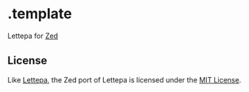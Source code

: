 # .template

Lettepa for [Zed]

[Zed]: https://github.com/zed-industries/zed

## License

Like [Lettepa], the Zed port of Lettepa is licensed under the [MIT License].

[Lettepa]: https://github.com/lettepa/lettepa
[MIT License]: LICENSE
